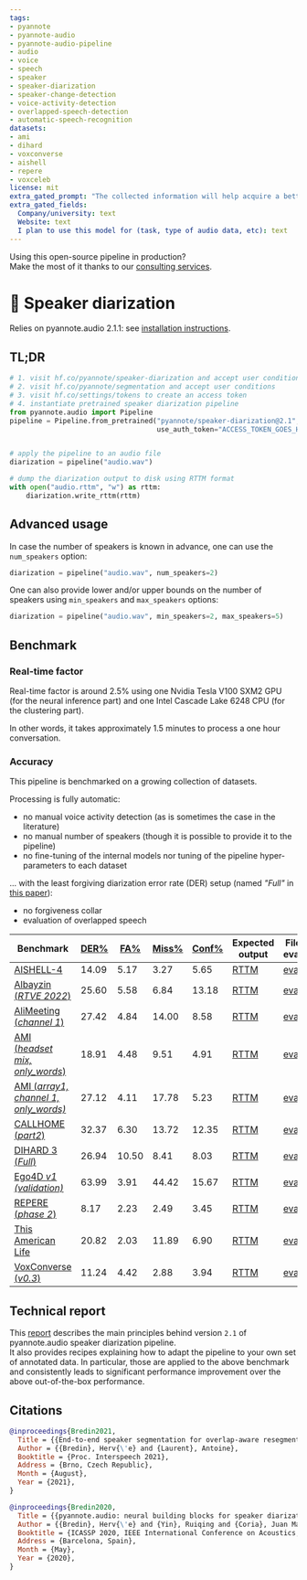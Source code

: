 ```yaml
---
tags: 
- pyannote
- pyannote-audio
- pyannote-audio-pipeline
- audio
- voice
- speech
- speaker
- speaker-diarization
- speaker-change-detection
- voice-activity-detection
- overlapped-speech-detection
- automatic-speech-recognition
datasets:
- ami
- dihard
- voxconverse
- aishell
- repere
- voxceleb
license: mit
extra_gated_prompt: "The collected information will help acquire a better knowledge of pyannote.audio userbase and help its maintainers apply for grants to improve it further. If you are an academic researcher, please cite the relevant papers in your own publications using the model. If you work for a company, please consider contributing back to pyannote.audio development (e.g. through unrestricted gifts). We also provide scientific consulting services around speaker diarization and machine listening."
extra_gated_fields:
  Company/university: text
  Website: text
  I plan to use this model for (task, type of audio data, etc): text
---
```


Using this open-source pipeline in production?  
Make the most of it thanks to our [consulting services](https://herve.niderb.fr/consulting.html).


# 🎹 Speaker diarization

Relies on pyannote.audio 2.1.1: see [installation instructions](https://github.com/pyannote/pyannote-audio#installation).

## TL;DR

```python
# 1. visit hf.co/pyannote/speaker-diarization and accept user conditions
# 2. visit hf.co/pyannote/segmentation and accept user conditions
# 3. visit hf.co/settings/tokens to create an access token
# 4. instantiate pretrained speaker diarization pipeline
from pyannote.audio import Pipeline
pipeline = Pipeline.from_pretrained("pyannote/speaker-diarization@2.1",
                                    use_auth_token="ACCESS_TOKEN_GOES_HERE")


# apply the pipeline to an audio file
diarization = pipeline("audio.wav")

# dump the diarization output to disk using RTTM format
with open("audio.rttm", "w") as rttm:
    diarization.write_rttm(rttm)
```

## Advanced usage

In case the number of speakers is known in advance, one can use the `num_speakers` option:

```python
diarization = pipeline("audio.wav", num_speakers=2)
```

One can also provide lower and/or upper bounds on the number of speakers using `min_speakers` and `max_speakers` options:

```python
diarization = pipeline("audio.wav", min_speakers=2, max_speakers=5)
```

## Benchmark 

### Real-time factor

Real-time factor is around 2.5% using one Nvidia Tesla V100 SXM2 GPU (for the neural inference part) and one Intel Cascade Lake 6248 CPU (for the clustering part).

In other words, it takes approximately 1.5 minutes to process a one hour conversation.

### Accuracy

This pipeline is benchmarked on a growing collection of datasets.  

Processing is fully automatic:

* no manual voice activity detection (as is sometimes the case in the literature)
* no manual number of speakers (though it is possible to provide it to the pipeline)
* no fine-tuning of the internal models nor tuning of the pipeline hyper-parameters to each dataset

... with the least forgiving diarization error rate (DER) setup (named *"Full"* in [this paper](https://doi.org/10.1016/j.csl.2021.101254)):

* no forgiveness collar
* evaluation of overlapped speech


| Benchmark                                                                                                                                   | [DER%](. "Diarization error rate") | [FA%](. "False alarm rate") | [Miss%](. "Missed detection rate") | [Conf%](. "Speaker confusion rate") | Expected output                                                                                                               | File-level evaluation                                                                                                         |
| ------------------------------------------------------------------------------------------------------------------------------------------- | ---------------------------------- | --------------------------- | ---------------------------------- | ----------------------------------- | ----------------------------------------------------------------------------------------------------------------------------- | ----------------------------------------------------------------------------------------------------------------------------- |
| [AISHELL-4](http://www.openslr.org/111/)                                                                                                    | 14.09                              | 5.17                        | 3.27                               | 5.65                                | [RTTM](https://huggingface.co/pyannote/speaker-diarization/blob/2.1.1/reproducible_research/2.1.1/AISHELL.test.rttm)          | [eval](https://huggingface.co/pyannote/speaker-diarization/blob/2.1.1/reproducible_research/2.1.1/AISHELL.test.eval)          |
| [Albayzin (*RTVE 2022*)](http://catedrartve.unizar.es/albayzindatabases.html)                                                               | 25.60                              | 5.58                        | 6.84                               | 13.18                               | [RTTM](https://huggingface.co/pyannote/speaker-diarization/blob/2.1.1/reproducible_research/2.1.1/Albayzin2022.test.rttm)     | [eval](https://huggingface.co/pyannote/speaker-diarization/blob/2.1.1/reproducible_research/2.1.1/Albayzin2022.test.eval)     |
| [AliMeeting (*channel 1*)](https://www.openslr.org/119/)                                                                                    | 27.42                              | 4.84                        | 14.00                              | 8.58                                | [RTTM](https://huggingface.co/pyannote/speaker-diarization/blob/2.1.1/reproducible_research/2.1.1/AliMeeting.test.rttm)       | [eval](https://huggingface.co/pyannote/speaker-diarization/blob/2.1.1/reproducible_research/2.1.1/AliMeeting.test.eval)       |
| [AMI (*headset mix,*](https://groups.inf.ed.ac.uk/ami/corpus/) [*only_words*)](https://github.com/BUTSpeechFIT/AMI-diarization-setup)       | 18.91                              | 4.48                        | 9.51                               | 4.91                                | [RTTM](https://huggingface.co/pyannote/speaker-diarization/blob/2.1.1/reproducible_research/2.1.1/AMI.test.rttm)              | [eval](https://huggingface.co/pyannote/speaker-diarization/blob/2.1.1/reproducible_research/2.1.1/AMI.test.eval)              |
| [AMI (*array1, channel 1,*](https://groups.inf.ed.ac.uk/ami/corpus/) [*only_words)*](https://github.com/BUTSpeechFIT/AMI-diarization-setup) | 27.12                              | 4.11                        | 17.78                              | 5.23                                | [RTTM](https://huggingface.co/pyannote/speaker-diarization/blob/2.1.1/reproducible_research/2.1.1/AMI-SDM.test.rttm)          | [eval](https://huggingface.co/pyannote/speaker-diarization/blob/2.1.1/reproducible_research/2.1.1/AMI-SDM.test.eval)          |
| [CALLHOME](https://catalog.ldc.upenn.edu/LDC2001S97) [(*part2*)](https://github.com/BUTSpeechFIT/CALLHOME_sublists/issues/1)                | 32.37                              | 6.30                        | 13.72                              | 12.35                               | [RTTM](https://huggingface.co/pyannote/speaker-diarization/blob/2.1.1/reproducible_research/2.1.1/CALLHOME.test.rttm)         | [eval](https://huggingface.co/pyannote/speaker-diarization/blob/2.1.1/reproducible_research/2.1.1/CALLHOME.test.eval)         |
| [DIHARD 3 (*Full*)](https://arxiv.org/abs/2012.01477)                                                                                       | 26.94                              | 10.50                       | 8.41                               | 8.03                                | [RTTM](https://huggingface.co/pyannote/speaker-diarization/blob/2.1.1/reproducible_research/2.1.1/DIHARD.test.rttm)           | [eval](https://huggingface.co/pyannote/speaker-diarization/blob/2.1.1/reproducible_research/2.1.1/DIHARD.test.eval)           |
| [Ego4D *v1 (validation)*](https://arxiv.org/abs/2110.07058)                                                                                 | 63.99                              | 3.91                        | 44.42                              | 15.67                               | [RTTM](https://huggingface.co/pyannote/speaker-diarization/blob/2.1.1/reproducible_research/2.1.1/Ego4D.development.rttm)     | [eval](https://huggingface.co/pyannote/speaker-diarization/blob/2.1.1/reproducible_research/2.1.1/Ego4D.development.eval)     |
| [REPERE (*phase 2*)](https://islrn.org/resources/360-758-359-485-0/)                                                                        | 8.17                               | 2.23                        | 2.49                               | 3.45                                | [RTTM](https://huggingface.co/pyannote/speaker-diarization/blob/2.1.1/reproducible_research/2.1.1/REPERE.test.rttm)           | [eval](https://huggingface.co/pyannote/speaker-diarization/blob/2.1.1/reproducible_research/2.1.1/REPERE.test.eval)           |
| [This American Life](https://arxiv.org/abs/2005.08072)                                                                                      | 20.82                              | 2.03                        | 11.89                              | 6.90                                | [RTTM](https://huggingface.co/pyannote/speaker-diarization/blob/2.1.1/reproducible_research/2.1.1/ThisAmericanLife.test.rttm) | [eval](https://huggingface.co/pyannote/speaker-diarization/blob/2.1.1/reproducible_research/2.1.1/ThisAmericanLife.test.eval) |
| [VoxConverse (*v0.3*)](https://github.com/joonson/voxconverse)                                                                              | 11.24                              | 4.42                        | 2.88                               | 3.94                                | [RTTM](https://huggingface.co/pyannote/speaker-diarization/blob/main/reproducible_research/2.1.1/VoxConverse.test.rttm)       | [eval](https://huggingface.co/pyannote/speaker-diarization/blob/main/reproducible_research/2.1.1/VoxConverse.test.eval)       |

## Technical report

This [report](technical_report_2.1.pdf) describes the main principles behind version `2.1` of pyannote.audio speaker diarization pipeline.  
It also provides recipes explaining how to adapt the pipeline to your own set of annotated data. In particular, those are applied to the above benchmark and consistently leads to significant performance improvement over the above out-of-the-box performance.


## Citations

```bibtex
@inproceedings{Bredin2021,
  Title = {{End-to-end speaker segmentation for overlap-aware resegmentation}},
  Author = {{Bredin}, Herv{\'e} and {Laurent}, Antoine},
  Booktitle = {Proc. Interspeech 2021},
  Address = {Brno, Czech Republic},
  Month = {August},
  Year = {2021},
}
```

```bibtex
@inproceedings{Bredin2020,
  Title = {{pyannote.audio: neural building blocks for speaker diarization}},
  Author = {{Bredin}, Herv{\'e} and {Yin}, Ruiqing and {Coria}, Juan Manuel and {Gelly}, Gregory and {Korshunov}, Pavel and {Lavechin}, Marvin and {Fustes}, Diego and {Titeux}, Hadrien and {Bouaziz}, Wassim and {Gill}, Marie-Philippe},
  Booktitle = {ICASSP 2020, IEEE International Conference on Acoustics, Speech, and Signal Processing},
  Address = {Barcelona, Spain},
  Month = {May},
  Year = {2020},
}
```
